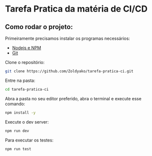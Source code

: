 # Tarefa Pratica da matéria de CI/CD

## Como rodar o projeto:

Primeiramente precisamos instalar os programas necessários:
- [Nodejs e NPM](https://nodejs.org/en/download)
- [Git](https://git-scm.com/downloads)

Clone o repositório:
```sh
git clone https://github.com/Zoldyako/tarefa-pratica-ci.git
```

Entre na pasta:
```sh
cd tarefa-pratica-ci
```
Abra a pasta no seu editor preferido, abra o terminal e execute esse comando:
```sh
npm install -y
```
Execute o dev server:
```sh
npm run dev
```

Para executar os testes:
```sh
npm run test
```
